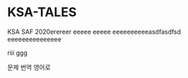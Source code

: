 # KSA-TALES
KSA SAF 2020erereer
eeeee
eeeee
eeeeeeeeeeasdfasdfsd
eeeeeeeeeeeeeee


riii
ggg



문제 번역 영어로
